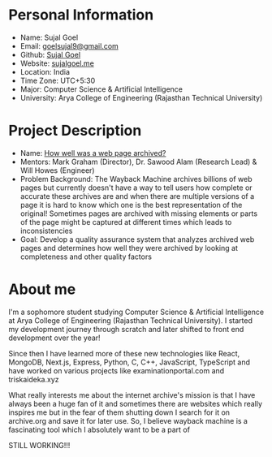 **Personal Information**
=====================
- Name: Sujal Goel  
- Email: goelsujal9@gmail.com
- Github: [Sujal Goel](https://github.com/sujalgoel)
- Website: [sujalgoel.me](https://sujalgoel.me/)
- Location: India
- Time Zone: UTC+5:30
- Major: Computer Science & Artificial Intelligence
- University: Arya College of Engineering (Rajasthan Technical University)

**Project Description**
=====================
- Name: [How well was a web page archived?](https://docs.google.com/document/d/1oHNwPNYmHV5q3puBfv6IQFs-4gTe9XLN2iz2Lgse-1k/edit?tab=t.0)
- Mentors: Mark Graham (Director), Dr. Sawood Alam (Research Lead) & Will Howes (Engineer)
- Problem Background: The Wayback Machine archives billions of web pages but currently doesn't have a way to tell users how complete or accurate these archives are and when there are multiple versions of a page it is hard to know which one is the best representation of the original! Sometimes pages are archived with missing elements or parts of the page might be captured at different times which leads to inconsistencies
- Goal: Develop a quality assurance system that analyzes archived web pages and determines how well they were archived by looking at completeness and other quality factors

**About me**
=====================
I'm a sophomore student studying Computer Science & Artificial Intelligence at Arya College of Engineering (Rajasthan Technical University). I started my development journey through scratch and later shifted to front end development over the year!

Since then I have learned more of these new technologies like React, MongoDB, Next.js, Express, Python, C, C++, JavaScript, TypeScript and have worked on various projects like examinationportal.com and triskaideka.xyz

What really interests me about the internet archive's mission is that I have always been a huge fan of it and sometimes there are websites which really inspires me but in the fear of them shutting down I search for it on archive.org and save it for later use. So, I believe wayback machine is a fascinating tool which I absolutely want to be a part of


STILL WORKING!!!
